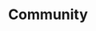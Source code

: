 ---
templateKey: community-page
background_image: /img/main_background.png
title: 'Community'
gallery:
  images:
    - image: /img/artists.jpg
    - image: /img/truxtonmile.jpg
    - image: /img/artists2.jpeg
    - image: /img/artist.jpg
    - image: /img/vq.jpg
---
